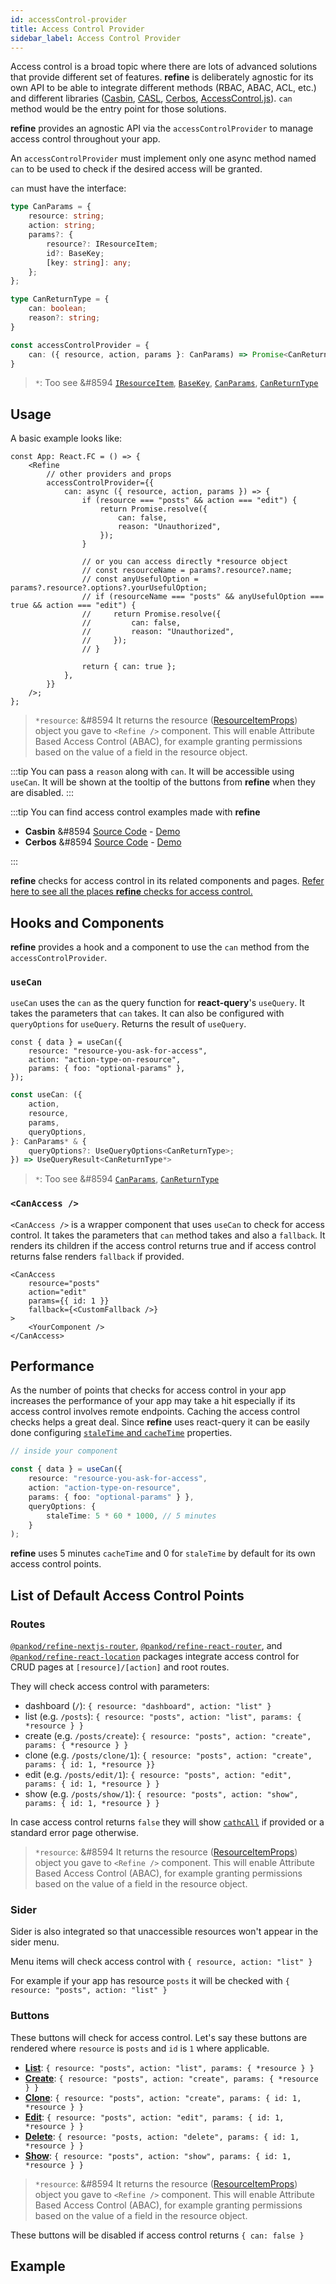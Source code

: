 ```yaml
---
id: accessControl-provider
title: Access Control Provider
sidebar_label: Access Control Provider
---
```


Access control is a broad topic where there are lots of advanced solutions that provide different set of features. **refine** is deliberately agnostic for its own API to be able to integrate different methods (RBAC, ABAC, ACL, etc.) and different libraries ([Casbin](https://casbin.org/), [CASL](https://casl.js.org/v5/en/), [Cerbos](https://cerbos.dev/), [AccessControl.js](https://onury.io/accesscontrol/)). `can` method would be the entry point for those solutions.

**refine** provides an agnostic API via the `accessControlProvider` to manage access control throughout your app.

An `accessControlProvider` must implement only one async method named `can` to be used to check if the desired access will be granted.

`can` must have the interface:

```ts
type CanParams = {
    resource: string;
    action: string;
    params?: {
        resource?: IResourceItem;
        id?: BaseKey;
        [key: string]: any;
    };
};

type CanReturnType = {
    can: boolean;
    reason?: string;
}

const accessControlProvider = {
    can: ({ resource, action, params }: CanParams) => Promise<CanReturnType>;
}
```

> `*`: Too see &#8594 [`IResourceItem`][iresourceitem], [`BaseKey`][basekey], [`CanParams`][canparams], [`CanReturnType`][canreturntype]

## Usage

A basic example looks like:

```tsx
const App: React.FC = () => {
    <Refine
        // other providers and props
        accessControlProvider={{
            can: async ({ resource, action, params }) => {
                if (resource === "posts" && action === "edit") {
                    return Promise.resolve({
                        can: false,
                        reason: "Unauthorized",
                    });
                }

                // or you can access directly *resource object
                // const resourceName = params?.resource?.name;
                // const anyUsefulOption = params?.resource?.options?.yourUsefulOption;
                // if (resourceName === "posts" && anyUsefulOption === true && action === "edit") {
                //     return Promise.resolve({
                //         can: false,
                //         reason: "Unauthorized",
                //     });
                // }

                return { can: true };
            },
        }}
    />;
};
```

> `*resource`: &#8594 It returns the resource ([ResourceItemProps][iresourceitem]) object you gave to `<Refine />` component. This will enable Attribute Based Access Control (ABAC), for example granting permissions based on the value of a field in the resource object.

:::tip
You can pass a `reason` along with `can`. It will be accessible using `useCan`. It will be shown at the tooltip of the buttons from **refine** when they are disabled.
:::

:::tip
You can find access control examples made with **refine**

-   **Casbin** &#8594 [Source Code](https://github.com/refinedev/refine/tree/master/examples/access-control-casbin) - [Demo](https://codesandbox.io/embed/github/refinedev/refine/tree/next/examples/access-control-casbin/?view=preview&theme=dark&codemirror=1)
-   **Cerbos** &#8594 [Source Code](https://github.com/refinedev/refine/tree/master/examples/access-control-cerbos) - [Demo](https://codesandbox.io/embed/github/refinedev/refine/tree/next/examples/access-control-cerbos/?view=preview&theme=dark&codemirror=1)

:::

**refine** checks for access control in its related components and pages. [Refer here to see all the places **refine** checks for access control.](#list-of-default-access-control-points)

## Hooks and Components

**refine** provides a hook and a component to use the `can` method from the `accessControlProvider`.

### `useCan`

`useCan` uses the `can` as the query function for **react-query**'s `useQuery`. It takes the parameters that `can` takes. It can also be configured with `queryOptions` for `useQuery`. Returns the result of `useQuery`.

```tsx
const { data } = useCan({
    resource: "resource-you-ask-for-access",
    action: "action-type-on-resource",
    params: { foo: "optional-params" },
});
```

```ts
const useCan: ({
    action,
    resource,
    params,
    queryOptions,
}: CanParams* & {
    queryOptions?: UseQueryOptions<CanReturnType>;
}) => UseQueryResult<CanReturnType*>
```

> `*`: Too see &#8594 [`CanParams`](/api-reference/core/interfaces.md#canparams), [`CanReturnType`](/api-reference/core/interfaces.md#canreturntype)

### `<CanAccess />`

`<CanAccess />` is a wrapper component that uses `useCan` to check for access control. It takes the parameters that `can` method takes and also a `fallback`. It renders its children if the access control returns true and if access control returns false renders `fallback` if provided.

```tsx
<CanAccess
    resource="posts"
    action="edit"
    params={{ id: 1 }}
    fallback={<CustomFallback />}
>
    <YourComponent />
</CanAccess>
```

## Performance

As the number of points that checks for access control in your app increases the performance of your app may take a hit especially if its access control involves remote endpoints. Caching the access control checks helps a great deal. Since **refine** uses react-query it can be easily done configuring [`staleTime` and `cacheTime`](https://react-query.tanstack.com/reference/useQuery) properties.

```ts
// inside your component

const { data } = useCan({
    resource: "resource-you-ask-for-access",
    action: "action-type-on-resource",
    params: { foo: "optional-params" } },
    queryOptions: {
        staleTime: 5 * 60 * 1000, // 5 minutes
    }
);
```

**refine** uses 5 minutes `cacheTime` and 0 for `staleTime` by default for its own access control points.

## List of Default Access Control Points

### Routes

[`@pankod/refine-nextjs-router`][nextjsrouter], [`@pankod/refine-react-router`][reactrouter], and [`@pankod/refine-react-location`][reactlocation] packages integrate access control for CRUD pages at `[resource]/[action]` and root routes.

They will check access control with parameters:

-   dashboard (`/`): `{ resource: "dashboard", action: "list" }`
-   list (e.g. `/posts`): `{ resource: "posts", action: "list", params: { *resource } }`
-   create (e.g. `/posts/create`): `{ resource: "posts", action: "create", params: { *resource } }`
-   clone (e.g. `/posts/clone/1`): `{ resource: "posts", action: "create", params: { id: 1, *resource }}`
-   edit (e.g. `/posts/edit/1`): `{ resource: "posts", action: "edit", params: { id: 1, *resource } }`
-   show (e.g. `/posts/show/1`): `{ resource: "posts", action: "show", params: { id: 1, *resource } }`

In case access control returns `false` they will show [`cathcAll`][catchall] if provided or a standard error page otherwise.

> `*resource`: &#8594 It returns the resource ([ResourceItemProps][iresourceitem]) object you gave to `<Refine />` component. This will enable Attribute Based Access Control (ABAC), for example granting permissions based on the value of a field in the resource object.

### Sider

Sider is also integrated so that unaccessible resources won't appear in the sider menu.

Menu items will check access control with `{ resource, action: "list" }`

For example if your app has resource `posts` it will be checked with `{ resource: "posts", action: "list" }`

### Buttons

These buttons will check for access control.
Let's say these buttons are rendered where `resource` is `posts` and `id` is `1` where applicable.

-   [**List**](/api-reference/antd/components/buttons/list.md): `{ resource: "posts", action: "list", params: { *resource } }`
-   [**Create**](/api-reference/antd/components/buttons/create.md): `{ resource: "posts", action: "create", params: { *resource } }`
-   [**Clone**](/api-reference/antd/components/buttons/clone.md): `{ resource: "posts", action: "create", params: { id: 1, *resource } }`
-   [**Edit**](/api-reference/antd/components/buttons/edit.md): `{ resource: "posts", action: "edit", params: { id: 1, *resource } }`
-   [**Delete**](/api-reference/antd/components/buttons/delete.md): `{ resource: "posts, action: "delete", params: { id: 1, *resource } }`
-   [**Show**](/api-reference/antd/components/buttons/show.md): `{ resource: "posts", action: "show", params: { id: 1, *resource } }`

> `*resource`: &#8594 It returns the resource ([ResourceItemProps][iresourceitem]) object you gave to `<Refine />` component. This will enable Attribute Based Access Control (ABAC), for example granting permissions based on the value of a field in the resource object.

These buttons will be disabled if access control returns `{ can: false }`

## Example

<CodeSandboxExample path="access-control-casbin" />

[nextjsrouter]: https://www.npmjs.com/package/@pankod/refine-nextjs-router
[reactrouter]: https://www.npmjs.com/package/@pankod/refine-react-router
[reactlocation]: https://www.npmjs.com/package/@pankod/refine-react-location
[catchall]: /api-reference/core/components/refine-config.md#catchall
[listbtn]: /api-reference/antd/components/buttons/list.md
[iresourceitem]: /api-reference/core/interfaces.md#resourceitemprops
[basekey]: /api-reference/core/interfaces.md#basekey
[canparams]: /api-reference/core/interfaces.md#canparams
[canreturntype]: /api-reference/core/interfaces.md#canreturntype
